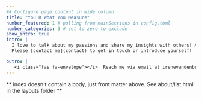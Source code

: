 ```yaml
---
## Configure page content in wide column
title: "You R What You Measure" 
number_featured: 1 # pulling from mainSections in config.toml
number_categories: 3 # set to zero to exclude
show_intro: true
intro: |
  I love to talk about my passions and share my insights with others! As a freelancer, I give **presentations** and **workshops** about self-tracking, data visualization and/or the R programming language (see [Talks](talks) and [Blog](blog)). In addition, I create (interactive) **data visualizations** or **web applications** to support (sensor-based) studies and citizen science projects related to health, lifestyle or living environment (see [Projects](projects) and [DataViz](dataviz)). <p> 
  Please [contact me](contact) to get in touch or introduce yourself!

outro: |
   <i class="fas fa-envelope"></i>  Reach me via email at irenevandenbroek@gmail.com.
---
```


** index doesn't contain a body, just front matter above.
See about/list.html in the layouts folder **
